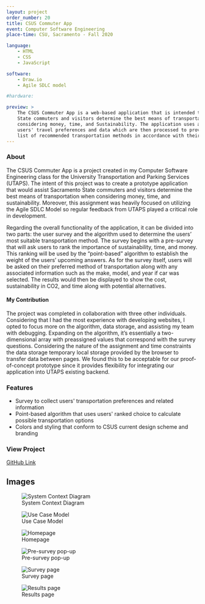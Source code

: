 ```yaml
---
layout: project
order_number: 20
title: CSUS Commuter App
event: Computer Software Engineering
place-time: CSU, Sacramento - Fall 2020

language:
    - HTML
    - CSS
    - JavaScript

software:
    - Draw.io
    - Agile SDLC model

#hardware:

preview: >
    The CSUS Commuter App is a web-based application that is intended to help Sacramento
    State commuters and visitors determine the best means of transportation when
    considering money, time, and Sustainability. The application uses a survey to collect
    users' travel preferences and data which are then processed to provide them with a
    list of recommended transportation methods in accordance with their needs and values.
---
```


### About

The CSUS Commuter App is a project created in my Computer Software Engineering class for
the University Transportation and Parking Services (UTAPS). The intent of this project
was to create a prototype application that would assist Sacramento State commuters and
visitors determine the best means of transportation when considering money, time, and
sustainability. Moreover, this assignment was heavily focused on utilizing the Agile SDLC
Model so regular feedback from UTAPS played a critical role in development.

Regarding the overall functionality of the application, it can be divided into two parts:
the user survey and the algorithm used to determine the users’ most suitable transportation
method. The survey begins with a pre-survey that will ask users to rank the importance of
sustainability, time, and money. This ranking will be used by the “point-based” algorithm to
establish the weight of the users’ upcoming answers. As for the survey itself, users will be
asked on their preferred method of transportation along with any associated information such
as the make, model, and year if car was selected. The results would then be displayed to show
the cost, sustainability in CO2, and time along with potential alternatives.


#### My Contribution

The project was completed in collaboration with three other individuals. Considering that I had
the most experience with developing websites, I opted to focus more on the algorithm, data storage,
and assisting my team with debugging. Expanding on the algorithm, it’s essentially a two-dimensional
array with preassigned values that correspond with the survey questions. Considering the nature of the
assignment and time constraints the data storage temporary local storage provided by the browser to
transfer data between pages. We found this to be acceptable for our proof-of-concept prototype since
it provides flexibility for integrating our application into UTAPS existing backend.


### Features

- Survey to collect users' transportation preferences and related information
- Point-based algorithm that uses users' ranked choice to calculate possible transportation options
- Colors and styling that conform to CSUS current design scheme and branding


### View Project
[GitHub Link](https://github.com/AHueya/CSUS-Commuter-App)

<!--more-->

## Images

<figure>
    <img src="..\assets\images\projects\CSUS_Commuter_App\01.jpg" alt="System Context Diagram">
    <figcaption>System Context Diagram</figcaption>
</figure>

<figure>
    <img src="..\assets\images\projects\CSUS_Commuter_App\02.jpg" alt="Use Case Model">
    <figcaption>Use Case Model</figcaption>
</figure>

<figure>
    <img src="..\assets\images\projects\CSUS_Commuter_App\03.jpg" alt="Homepage">
    <figcaption>Homepage</figcaption>
</figure>

<figure>
    <img src="..\assets\images\projects\CSUS_Commuter_App\04.jpg" alt="Pre-survey pop-up">
    <figcaption>Pre-survey pop-up</figcaption>
</figure>

<figure>
    <img src="..\assets\images\projects\CSUS_Commuter_App\05.jpg" alt="Survey page">
    <figcaption>Survey page</figcaption>
</figure>

<figure>
    <img src="..\assets\images\projects\CSUS_Commuter_App\06.jpg" alt="Results page">
    <figcaption>Results page</figcaption>
</figure>
